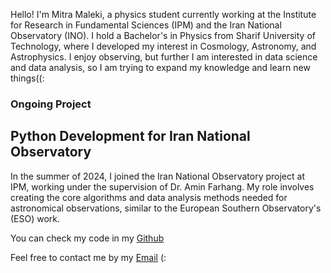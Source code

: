 

Hello! I'm Mitra Maleki, a  physics student currently working at the Institute for Research in Fundamental Sciences (IPM) and the Iran National Observatory (INO). I hold a Bachelor's in Physics from Sharif University of Technology, where I developed my interest in Cosmology, Astronomy, and Astrophysics. I enjoy observing, but further I am interested in data science and data analysis, so I am trying to expand my knowledge and learn new things((:



### Ongoing Project


## Python Development for Iran National Observatory

In the summer of 2024, I joined the Iran National Observatory project at IPM, working under the supervision of Dr. Amin Farhang. My role involves creating the core algorithms and data analysis methods needed for astronomical observations, similar to the European Southern Observatory's (ESO) work. 

You can check my code in my [Github](Github.com/mitramaleki)

Feel free to contact me by my [Email](mitramalekiy@gmail.com) (:
